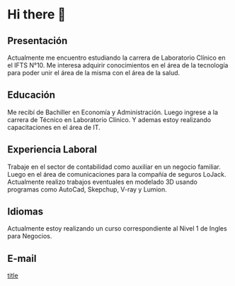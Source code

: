 # Hi there 👋

## Presentación

Actualmente me encuentro estudiando la carrera de Laboratorio Clínico en el IFTS N°10. Me interesa adquirir conocimientos en el área de la tecnología para poder unir el área de la misma con el área de la salud.


## Educación

Me recibí de Bachiller en Economía y Administración. Luego ingrese a la carrera de Técnico en Laboratorio Clínico. Y ademas estoy realizando capacitaciones en el área de IT.

## Experiencia Laboral

Trabaje en el sector de contabilidad como auxiliar en un negocio familiar. Luego en el área de comunicaciones para la compañía de seguros LoJack. Actualmente realizo trabajos eventuales en modelado 3D usando programas como AutoCad, Skepchup, V-ray y Lumion.

## Idiomas

Actualmente estoy realizando un curso correspondiente al Nivel 1 de Ingles para Negocios.

## E-mail

[title](mamanijennifer406@gmail.com)
